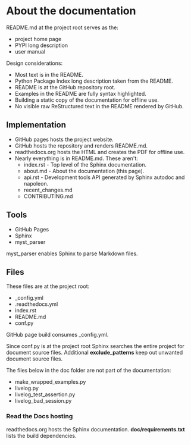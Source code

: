 # About the documentation

README.md at the project root serves as the:

- project home page
- PYPI long description
- user manual

Design considerations:

- Most text is in the README.
- Python Package Index long description taken from the README.
- README is at the GitHub repository root.
- Examples in the README are fully syntax highlighted.
- Building a static copy of the documentation for offline use.
- No visible raw ReStructured text in the README rendered by GitHub.

## Implementation

- GitHub pages hosts the project website.
- GitHub hosts the repository and renders README.md.
- readthedocs.org hosts the HTML and creates the PDF for offline use.
- Nearly everything is in README.md. These aren't:
  - index.rst - Top level of the Sphinx documentation.
  - about.md - About the documentation (this page).
  - api.rst - Development tools API generated by
    Sphinx autodoc and napoleon.
  - recent_changes.md
  - CONTRIBUTING.md

## Tools

- GitHub Pages
- Sphinx
- myst_parser

myst_parser enables Sphinx to parse Markdown files.

## Files

These files are at the project root:

- _config.yml
- .readthedocs.yml
- index.rst
- README.md
- conf.py

GitHub page build consumes _config.yml. 

Since conf.py is at the project root Sphinx searches the entire
project for document source files.  Additional
**exclude_patterns** keep out unwanted document source files.

The files below in the doc folder are not part of the documentation:
  - make_wrapped_examples.py
  - livelog.py
  - livelog_test_assertion.py
  - livelog_bad_session.py

### Read the Docs hosting

readthedocs.org hosts the Sphinx documentation.
**doc/requirements.txt** lists the build dependencies.
